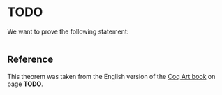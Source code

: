 # **TODO**

We want to prove the following statement:

```coq

```


## Reference

This theorem was taken from the English version of the [Coq Art book](https://www.labri.fr/perso/casteran/CoqArt/) on page **TODO**.
